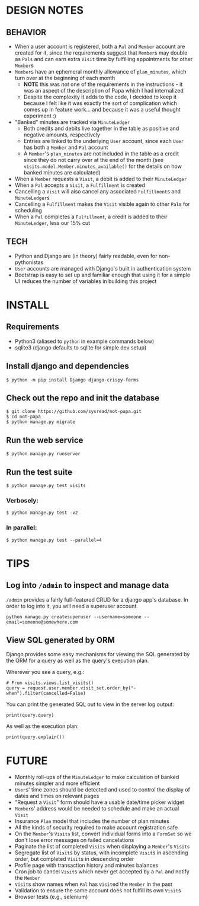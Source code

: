 # DESIGN NOTES

## BEHAVIOR

* When a user account is registered, both a `Pal` and `Member` account are created for it, since the requirements suggest that `Member`s may double as `Pals` and can earn extra `Visit` time by fulfilling appointments for other `Member`s
* `Member`s have an ephemeral monthly allowance of `plan_minutes`, which turn over at the beginning of each month
    * **NOTE** this was _not_ one of the requirements in the instructions - it was an aspect of the description of Papa which I had internalized
    * Despite the complexity it adds to the code, I decided to keep it because I felt like it was exactly the sort of complication which comes up in feature work... and because it was a useful thought experiment :)
* "Banked" minutes are tracked via `MinuteLedger`
    * Both credits and debits live together in the table as positive and negative amounts, respectively
    * Entries are linked to the underlying `User` account, since each `User` has both a `Member` and `Pal` account
    * A `Member`'s `plan_minutes` are not included in the table as a credit since they do not carry over at the end of the month (see `visits.model.Member.minutes_available()` for the details on how banked minutes are calculated)
* When a `Member` requests a `Visit`, a debit is added to their `MinuteLedger`
* When a `Pal` accepts a `Visit`, a `Fulfillment` is created
* Cancelling a `Visit` will also cancel any associated `Fulfillment`s and `MinuteLedger`s
* Cancelling a `Fulfillment` makes the `Visit` visible again to other `Pal`s for scheduling
* When a `Pal` completes a `Fulfillment`, a credit is added to their `MinuteLedger`, less our 15% cut

## TECH

* Python and Django are (in theory) fairly readable, even for non-pythonistas
* `User` accounts are managed with Django's built in authentication system
* Bootstrap is easy to set up and familiar enough that using it for a simple UI reduces the number of variables in building this project


# INSTALL

## Requirements

  * Python3 (aliased to `python` in example commands below)
  * sqlite3 (django defaults to sqlite for simple dev setup)

## Install django and dependencies

    $ python -m pip install Django django-crispy-forms

## Check out the repo and init the database

    $ git clone https://github.com/sysread/not-papa.git
    $ cd not-papa
    $ python manage.py migrate

## Run the web service

    $ python manage.py runserver

## Run the test suite

    $ python manage.py test visits

### Verbosely:

    $ python manage.py test -v2

### In parallel:

    $ python manage.py test --parallel=4

# TIPS

## Log into `/admin` to inspect and manage data

`/admin` provides a fairly full-featured CRUD for a django app's database. In
order to log into it, you will need a superuser account.

    python manage.py createsuperuser --username=someone --email=someone@somewhere.com

## View SQL generated by ORM

Django provides some easy mechanisms for viewing the SQL generated by the ORM
for a query as well as the query's execution plan.

Wherever you see a query, e.g.:

    # From visits.views.list_visits()
    query = request.user.member.visit_set.order_by("-when").filter(cancelled=False)

You can print the generated SQL out to view in the server log output:

    print(query.query)

As well as the execution plan:

    print(query.explain())


# FUTURE

* Monthly roll-ups of the `MinuteLedger` to make calculation of banked minutes simpler and more efficient
* `User`s' time zones should be detected and used to control the display of dates and times on relevant pages
* "Request a `Visit`" form should have a usable date/time picker widget
* `Member`s' address would be needed to schedule and make an actual `Visit`
* Insurance `Plan` model that includes the number of plan minutes
* All the kinds of security required to make account registration safe
* On the `Member`'s `Visits` list, convert individual forms into a `FormSet` so we don't lose error messages on failed cancelations
* Paginate the list of completed `Visits` when displaying a `Member`'s `Visits`
* Segregate list of `Visit`s by status, with incomplete `Visit`s in ascending order, but completed `Visit`s in descending order
* Profile page with transaction history and minutes balances
* Cron job to cancel `Visit`s which never get accepted by a `Pal` and notify the `Member`
* `Visit`s show names when `Pal` has `Visit`ed the `Member` in the past
* Validation to ensure the same account does not fulfill its own `Visit`s
* Browser tests (e.g., selenium)
